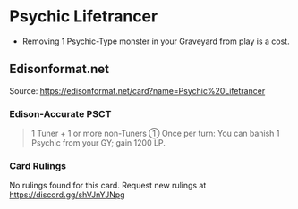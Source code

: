 # Psychic Lifetrancer

*   Removing 1 Psychic-Type monster in your Graveyard from play is a cost.

## Edisonformat.net

Source: https://edisonformat.net/card?name=Psychic%20Lifetrancer

### Edison-Accurate PSCT

> 1 Tuner + 1 or more non-Tuners
> ① Once per turn: You can banish 1 Psychic from your GY; gain 1200 LP.

### Card Rulings

No rulings found for this card. Request new rulings at https://discord.gg/shVJnYJNpg
            